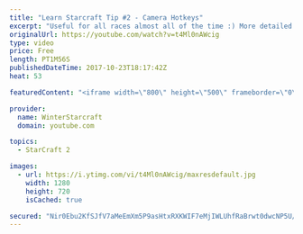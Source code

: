 ```yaml
---
title: "Learn Starcraft Tip #2 - Camera Hotkeys"
excerpt: "Useful for all races almost all of the time :) More detailed guides/tutorials under the learn to play starcraft playlist."
originalUrl: https://youtube.com/watch?v=t4Ml0nAWcig
type: video
price: Free
length: PT1M56S
publishedDateTime: 2017-10-23T18:17:42Z
heat: 53

featuredContent: "<iframe width=\"800\" height=\"500\" frameborder=\"0\" src=\"https://www.youtube.com/embed/t4Ml0nAWcig\" allow=\"accelerometer; autoplay; encrypted-media; gyroscope; picture-in-picture\" allowfullscreen></iframe>"

provider:
  name: WinterStarcraft
  domain: youtube.com

topics:
  - StarCraft 2

images:
  - url: https://i.ytimg.com/vi/t4Ml0nAWcig/maxresdefault.jpg
    width: 1280
    height: 720
    isCached: true

secured: "Nir0Ebu2KfSJfV7aMeEmXm5P9asHtxRXKWIF7eMjIWLUhfRaBrwt0dwcNP5U/jWHfJwTGTgAMOWRTG1464EI9sTsS3Ii+ZsPdU4gRzK13idDyZA6TfbuzGwZA86D46xFAieCTNxNN1PE2mJ5i1GBQfZT6xXLxGatHQ7NJTj9SfXPlGp+8ZDLlH1DDE8+pHLaIAeN0qB/791Nc2rkrezI6iP9KtzRC+QOSveK4WnK3nb1PAyEibUExpz9Dpm4BSrYVk/zfNV/duo/PzEMU+N9rydXrxMShUghQ6D27tVqXXLXec64IWXQy7DdWikAmIpP1i/7PTi4bJgVnzwXVzXUw/2oFwAT3LIKKlz5pHRb9BdcI6V88WmHMU4dv+2Bp1F9uSeE4ZYMct6f5CE1CMAtwsxJXON+DAuuFjMmGozvFD0=;t8lBRBcm5Nx5KNez9hQfuw=="
---
```



